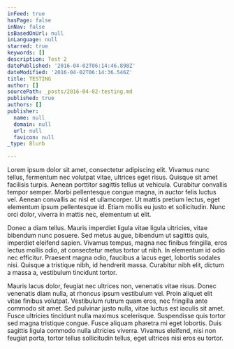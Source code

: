 ```yaml
---
inFeed: true
hasPage: false
inNav: false
isBasedOnUrl: null
inLanguage: null
starred: true
keywords: []
description: Test 2
datePublished: '2016-04-02T06:14:46.898Z'
dateModified: '2016-04-02T06:14:36.546Z'
title: TESTING
author: []
sourcePath: _posts/2016-04-02-testing.md
published: true
authors: []
publisher:
  name: null
  domain: null
  url: null
  favicon: null
_type: Blurb

---
```

Lorem ipsum dolor sit amet, consectetur adipiscing elit. Vivamus nunc 
tellus, fermentum nec volutpat vitae, ultrices eget risus. Quisque sit 
amet facilisis turpis. Aenean porttitor sagittis tellus ut vehicula. 
Curabitur convallis tempor semper. Morbi pellentesque congue magna, in 
auctor felis luctus vel. Aenean convallis ac nisl et ullamcorper. Ut 
mattis pretium lectus, eget elementum ipsum pellentesque id. Etiam 
mollis eu justo et sollicitudin. Nunc orci dolor, viverra in mattis nec,
elementum ut elit.

Donec a diam tellus. Mauris imperdiet ligula vitae ligula ultricies, 
vitae bibendum nunc posuere. Sed metus augue, bibendum ut sagittis quis,
imperdiet eleifend sapien. Vivamus tempus, magna nec finibus fringilla,
eros lectus mollis odio, at consectetur metus tortor ut nibh. In 
elementum id odio nec efficitur. Praesent magna odio, faucibus a lacus 
eget, lobortis sodales nisi. Quisque a tristique nibh, id hendrerit 
massa. Curabitur nibh elit, dictum a massa a, vestibulum tincidunt 
tortor.

Mauris lacus dolor, feugiat nec ultrices non, venenatis vitae risus. 
Donec venenatis diam nulla, at rhoncus ipsum vestibulum vel. Proin 
aliquet elit vitae finibus volutpat. Vestibulum rutrum quam eros, nec 
fringilla ante commodo sit amet. Sed pulvinar justo nulla, vitae luctus 
est iaculis sit amet. Fusce ultricies tincidunt nulla maximus 
scelerisque. Suspendisse quis tortor sed magna tristique congue. Fusce 
aliquam pharetra mi eget lobortis. Duis sagittis ligula commodo nulla 
ultricies viverra. Vivamus eleifend, nisi non feugiat porta, tortor 
tellus sollicitudin tellus, eget ultrices nisi eros eu tortor.